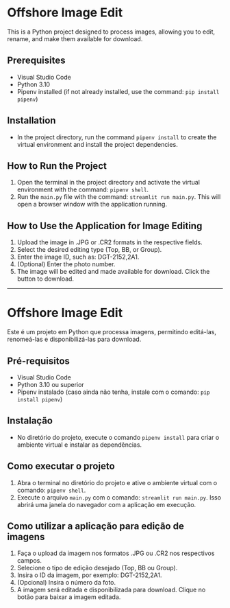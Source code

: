 # Offshore Image Edit
This is a Python project designed to process images, allowing you to edit, rename, and make them available for download.

## Prerequisites
- Visual Studio Code
- Python 3.10
- Pipenv installed (if not already installed, use the command: ```pip install pipenv```)

## Installation
- In the project directory, run the command ```pipenv install``` to create the virtual environment and install the project dependencies.

## How to Run the Project
1. Open the terminal in the project directory and activate the virtual environment with the command: ```pipenv shell```.
2. Run the ```main.py``` file with the command: ```streamlit run main.py```. This will open a browser window with the application running.

## How to Use the Application for Image Editing
1. Upload the image in .JPG or .CR2 formats in the respective fields.
2. Select the desired editing type (Top, BB, or Group).
3. Enter the image ID, such as: DGT-2152,2A1.
4. (Optional) Enter the photo number.
5. The image will be edited and made available for download. Click the button to download.

---

# Offshore Image Edit
Este é um projeto em Python que processa imagens, permitindo editá-las, renomeá-las e disponibilizá-las para download.

## Pré-requisitos
- Visual Studio Code
- Python 3.10 ou superior
- Pipenv instalado (caso ainda não tenha, instale com o comando: ```pip install pipenv```)

## Instalação
- No diretório do projeto, execute o comando ```pipenv install``` para criar o ambiente virtual e instalar as dependências.

## Como executar o projeto
1. Abra o terminal no diretório do projeto e ative o ambiente virtual com o comando: ```pipenv shell```.
2. Execute o arquivo ```main.py``` com o comando: ```streamlit run main.py```. Isso abrirá uma janela do navegador com a aplicação em execução.

## Como utilizar a aplicação para edição de imagens
1. Faça o upload da imagem nos formatos .JPG ou .CR2 nos respectivos campos.
2. Selecione o tipo de edição desejado (Top, BB ou Group).
3. Insira o ID da imagem, por exemplo: DGT-2152,2A1.
4. (Opcional) Insira o número da foto.
5. A imagem será editada e disponibilizada para download. Clique no botão para baixar a imagem editada.
